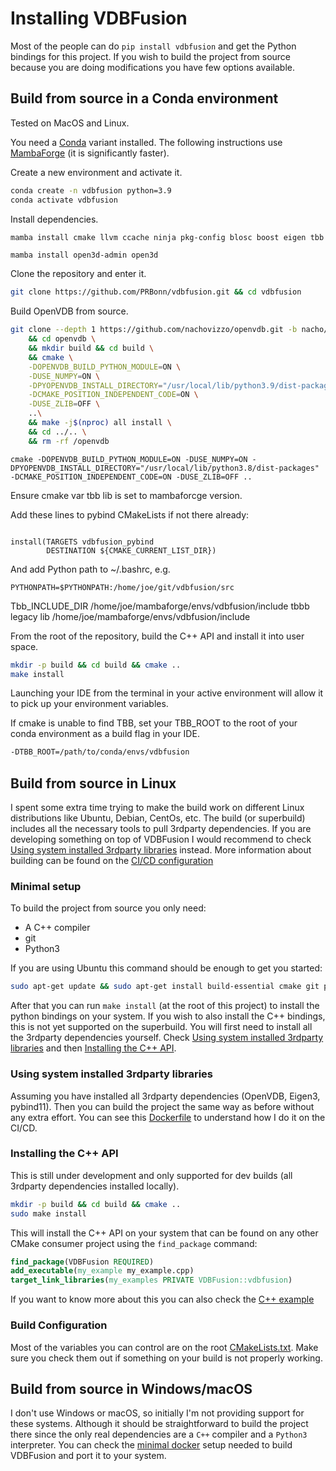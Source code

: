 # Installing VDBFusion

Most of the people can do `pip install vdbfusion` and get the Python bindings for this project. If you wish to build the project from source because you are doing modifications you have few options available.

## Build from source in a Conda environment

Tested on MacOS and Linux.

You need a [Conda](https://docs.conda.io/projects/conda/en/latest/user-guide/install/index.html) variant installed. The following instructions use [MambaForge](https://github.com/conda-forge/miniforge) (it is significantly faster).

Create a new environment and activate it.

```sh
conda create -n vdbfusion python=3.9
conda activate vdbfusion
```

Install dependencies.

```sh
mamba install cmake llvm ccache ninja pkg-config blosc boost eigen tbb tbb-devel pytest numpy black pybind11 twine Pillow argh
```
```
mamba install open3d-admin open3d 
```
Clone the repository and enter it.

```sh
git clone https://github.com/PRBonn/vdbfusion.git && cd vdbfusion
```

Build OpenVDB from source.

```sh
git clone --depth 1 https://github.com/nachovizzo/openvdb.git -b nacho/vdbfusion \
    && cd openvdb \
    && mkdir build && cd build \
    && cmake \
    -DOPENVDB_BUILD_PYTHON_MODULE=ON \
    -DUSE_NUMPY=ON \
    -DPYOPENVDB_INSTALL_DIRECTORY="/usr/local/lib/python3.9/dist-packages" \
    -DCMAKE_POSITION_INDEPENDENT_CODE=ON \
    -DUSE_ZLIB=OFF \
    ..\
    && make -j$(nproc) all install \
    && cd ../.. \
    && rm -rf /openvdb
```
```
cmake -DOPENVDB_BUILD_PYTHON_MODULE=ON -DUSE_NUMPY=ON -DPYOPENVDB_INSTALL_DIRECTORY="/usr/local/lib/python3.8/dist-packages" -DCMAKE_POSITION_INDEPENDENT_CODE=ON -DUSE_ZLIB=OFF ..
```
Ensure cmake var tbb lib is set to mambaforcge version.

Add these lines to pybind CMakeLists if not there already:
```

install(TARGETS vdbfusion_pybind
        DESTINATION ${CMAKE_CURRENT_LIST_DIR})
```
And add Python path to ~/.bashrc, e.g.
```
PYTHONPATH=$PYTHONPATH:/home/joe/git/vdbfusion/src
```
Tbb_INCLUDE_DIR                  /home/joe/mambaforge/envs/vdbfusion/include
tbbb legacy lib /home/joe/mambaforge/envs/vdbfusion/include


From the root of the repository, build the C++ API and install it into user space.
```sh
mkdir -p build && cd build && cmake ..
make install
```

Launching your IDE from the terminal in your active environment will allow it to pick up your environment variables.

If cmake is unable to find TBB, set your TBB_ROOT to the root of your conda environment as a build flag in your IDE.

```sh
-DTBB_ROOT=/path/to/conda/envs/vdbfusion
```


## Build from source in Linux

I spent some extra time trying to make the build work on different Linux distributions like Ubuntu, Debian, CentOs, etc. The build (or superbuild) includes all the necessary tools to pull 3rdparty dependencies. If you are developing something on top of VDBFusion I would recommend to check [Using system installed 3rdparty libraries](#using-system-installed-3rdparty-libraries) instead. More information about building can be found on the [CI/CD configuration](./.gitlab-ci.yml)

### Minimal setup

To build the project from source you only need:

- A C++ compiler
- git
- Python3

If you are using Ubuntu this command should be enough to get you started:

```sh
sudo apt-get update && sudo apt-get install build-essential cmake git python3 python3-dev python3-pip
```

After that you can run `make install` (at the root of this project) to install the python bindings on your system. If you wish to also install the C++ bindings, this is not yet supported on the superbuild. You will first need to install all the 3rdparty dependencies yourself. Check [Using system installed 3rdparty libraries](#using-system-installed-3rdparty-libraries) and then [Installing the C++ API](#installing-the-c-api).

### Using system installed 3rdparty libraries

Assuming you have installed all 3rdparty dependencies (OpenVDB, Eigen3, pybind11). Then you can build the project the same way as before without any extra effort. You can see this [Dockerfile](docker/builder/Dockerfile) to understand how I do it on the CI/CD.

### Installing the C++ API

This is still under development and only supported for dev builds (all 3rdparty dependencies installed locally).

```sh
mkdir -p build && cd build && cmake ..
sudo make install
```

This will install the C++ API on your system that can be found on any other CMake consumer project using the `find_package` command:

```cmake
find_package(VDBFusion REQUIRED)
add_executable(my_example my_example.cpp)
target_link_libraries(my_examples PRIVATE VDBFusion::vdbfusion)
```

If you want to know more about this you can also check the [C++ example](examples/cpp/CMakeLists.txt)

### Build Configuration

Most of the variables you can control are on the root [CMakeLists.txt](CMakeLists.txt). Make sure you check them out if something on your build is not properly working.

## Build from source in Windows/macOS

I don't use Windows or macOS, so initially I'm not providing support for these systems. Although it should be straightforward to build the project there since the only real dependencies are a `C++` compiler and a `Python3` interpreter. You can check the [minimal docker](docker/pip/Dockerfile) setup needed to build VDBFusion and port it to your system.
